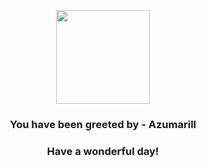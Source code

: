 <p align="center">
    <img src="https://raw.githubusercontent.com/PokeAPI/sprites/master/sprites/pokemon/184.png" width="150" height="150">
</p>
<h3 align="center">You have been greeted by - <b>Azumarill</b></h3>
<h3 align="center">Have a wonderful day!</h3>
